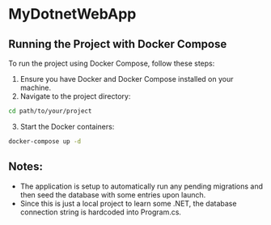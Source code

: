 # MyDotnetWebApp

## Running the Project with Docker Compose

To run the project using Docker Compose, follow these steps:

1. Ensure you have Docker and Docker Compose installed on your machine.
2. Navigate to the project directory:

```sh
cd path/to/your/project
```

3. Start the Docker containers:

```sh
docker-compose up -d
```

## Notes:

- The application is setup to automatically run any pending migrations and then seed the database with some entries upon launch.
- Since this is just a local project to learn some .NET, the database connection string is hardcoded into Program.cs.
